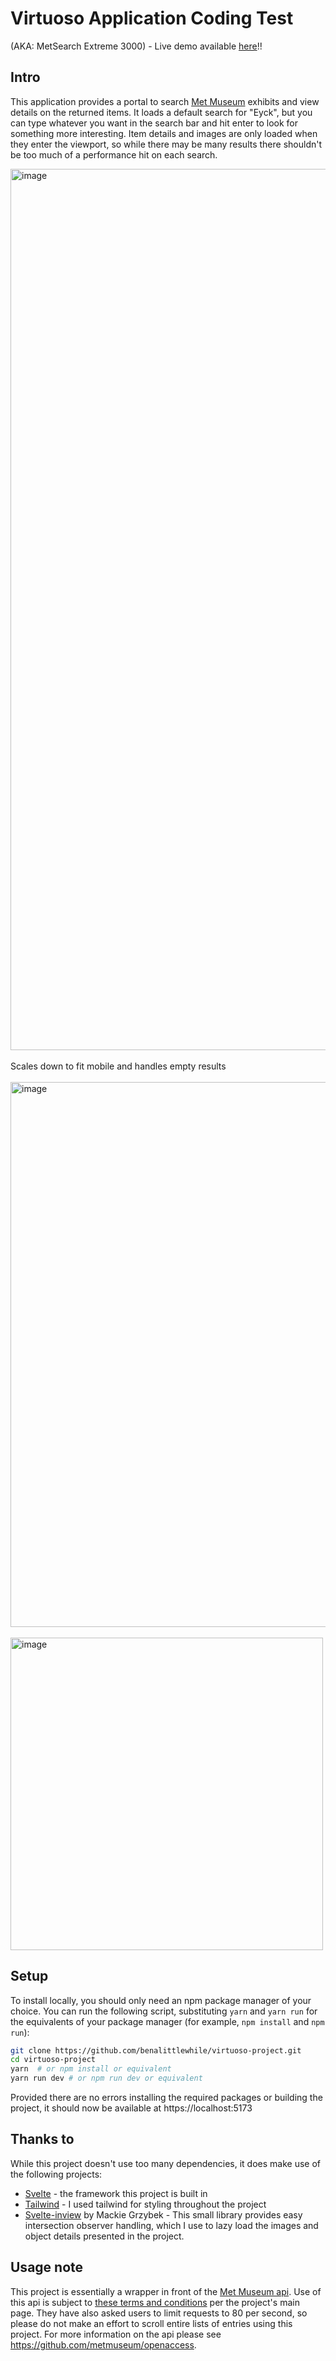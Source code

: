 # Virtuoso Application Coding Test
(AKA: MetSearch Extreme 3000) - Live demo available [here](https://virtuoso-project.vercel.app/)!!

## Intro

This application provides a portal to search [Met Museum](https://www.metmuseum.org/) exhibits and view details on the returned items. It loads a default search for "Eyck", but you can type whatever you want in the search bar and hit enter to look for something more interesting. Item details and images are only loaded when they enter the viewport, so while there may be many results there shouldn't be too much of a performance hit on each search.

<img width="1410" alt="image" src="https://github.com/user-attachments/assets/ab6d3983-671e-4ccd-a847-81816926ca7b">
<br><br>
Scales down to fit mobile and handles empty results 
<br><br>
<img width="872" alt="image" src="https://github.com/user-attachments/assets/a6e17738-823c-4739-91dc-9edbee6be86c">
<br><br>
<img width="500" alt="image" src="https://github.com/user-attachments/assets/81e65308-283f-456d-9b17-b878e2525fa3">

## Setup

To install locally, you should only need an npm package manager of your choice. You can run the following script, substituting `yarn` and `yarn run` for the equivalents of your package manager (for example, `npm install` and `npm run`):

```bash
git clone https://github.com/benalittlewhile/virtuoso-project.git
cd virtuoso-project
yarn  # or npm install or equivalent
yarn run dev # or npm run dev or equivalent
```
Provided there are no errors installing the required packages or building the project, it should now be available at https://localhost:5173

## Thanks to

While this project doesn't use too many dependencies, it does make use of the following projects:

- [Svelte](https://svelte.dev/) - the framework this project is built in
- [Tailwind](https://tailwindcss.com/) - I used tailwind for styling throughout the project
- [Svelte-inview](https://github.com/maciekgrzybek/svelte-inview/) by Mackie Grzybek - This small library provides easy intersection observer handling, which I use to lazy load the images and object details presented in the project.

## Usage note

This project is essentially a wrapper in front of the [Met Museum api](https://metmuseum.github.io/). Use of this api is subject to [these terms and conditions](https://www.metmuseum.org/information/terms-and-conditions) per the project's main page. They have also asked users to limit requests to 80 per second, so please do not make an effort to scroll entire lists of entries using this project. For more information on the api please see https://github.com/metmuseum/openaccess.
